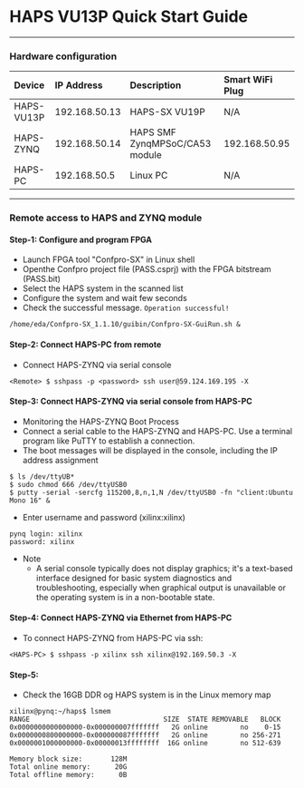 # HAPS VU13P Quick Start Guide



---
### Hardware configuration 

| Device | IP Address | Description | Smart WiFi Plug |
|:-|:-|:-|:-|
| HAPS-VU13P | 192.168.50.13 | HAPS-SX VU19P | N/A |
| HAPS-ZYNQ | 192.168.50.14 | HAPS SMF ZynqMPSoC/CA53 module | 192.168.50.95 |
| HAPS-PC | 192.168.50.5 | Linux PC | N/A |

---
### Remote access to HAPS and ZYNQ module

#### Step-1: Configure and program FPGA

* Launch FPGA tool "Confpro-SX" in Linux shell
* Openthe Confpro project file (PASS.csprj) with the FPGA bitstream (PASS.bit)
* Select the HAPS system in the scanned list
* Configure the system and wait few seconds
* Check the successful message.  ```Operation successful!```

```
/home/eda/Confpro-SX_1.1.10/guibin/Confpro-SX-GuiRun.sh &
```

#### Step-2: Connect HAPS-PC from remote

* Connect HAPS-ZYNQ via serial console

```
<Remote> $ sshpass -p <password> ssh user@59.124.169.195 -X
```

#### Step-3: Connect HAPS-ZYNQ via serial console from HAPS-PC  

* Monitoring the HAPS-ZYNQ Boot Process
* Connect a serial cable to the HAPS-ZYNQ and HAPS-PC. Use a terminal program like PuTTY to establish a connection.
* The boot messages will be displayed in the console, including the IP address assignment
  
```
$ ls /dev/ttyUB*
$ sudo chmod 666 /dev/ttyUSB0
$ putty -serial -sercfg 115200,8,n,1,N /dev/ttyUSB0 -fn "client:Ubuntu Mono 16" &
```

* Enter username and password (xilinx:xilinx)
  
```
pynq login: xilinx
password: xilinx
```

* Note
   * A serial console typically does not display graphics; it's a text-based interface designed for basic system diagnostics and troubleshooting, especially when graphical output is unavailable or the operating system is in a non-bootable state.



#### Step-4: Connect HAPS-ZYNQ via Ethernet from HAPS-PC  

* To connect HAPS-ZYNQ from HAPS-PC via ssh:  

```
<HAPS-PC> $ sshpass -p xilinx ssh xilinx@192.169.50.3 -X
```

#### Step-5:

* Check the 16GB DDR og HAPS system is in the Linux memory map

```
xilinx@pynq:~/haps$ lsmem
RANGE                                 SIZE  STATE REMOVABLE   BLOCK
0x0000000000000000-0x000000007fffffff   2G online        no    0-15
0x0000000800000000-0x000000087fffffff   2G online        no 256-271
0x0000001000000000-0x00000013ffffffff  16G online        no 512-639

Memory block size:       128M
Total online memory:      20G
Total offline memory:      0B
```
